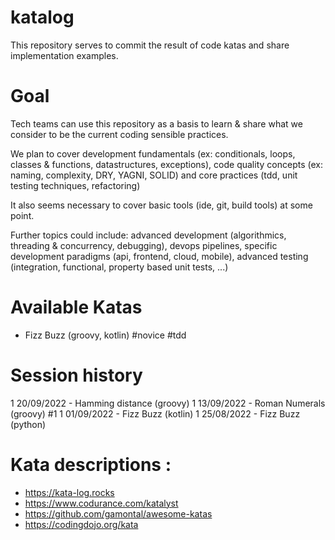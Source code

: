 # katalog

This repository serves to commit the result of code katas and share implementation examples. 

 
# Goal 

Tech teams can use this repository as a basis to learn & share what we consider to be the current coding sensible practices.

We plan to cover development fundamentals (ex: conditionals, loops, classes & functions, datastructures, exceptions), code quality concepts (ex: naming, complexity, DRY, YAGNI, SOLID) and core practices (tdd, unit testing techniques, refactoring)

It also seems necessary to cover basic tools (ide, git, build tools) at some point.

Further topics could include: advanced development (algorithmics, threading & concurrency, debugging), devops pipelines, specific development paradigms (api, frontend, cloud, mobile), advanced testing (integration, functional, property based unit tests, ...)

 
# Available Katas

- Fizz Buzz (groovy, kotlin) #novice #tdd 
 
# Session history
1 20/09/2022 - Hamming distance (groovy)
1 13/09/2022 - Roman Numerals (groovy) #1
1 01/09/2022 - Fizz Buzz (kotlin) 
1 25/08/2022 - Fizz Buzz (python) 

 
# Kata descriptions : 
- https://kata-log.rocks
- https://www.codurance.com/katalyst
- https://github.com/gamontal/awesome-katas
- https://codingdojo.org/kata
